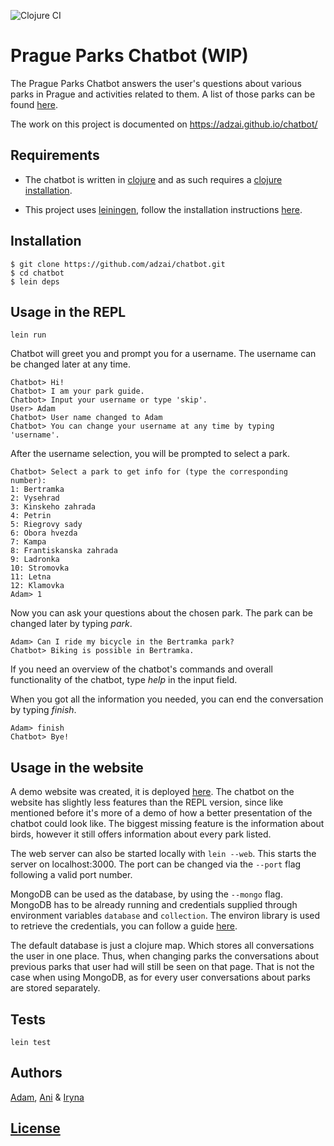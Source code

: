 ![Clojure CI](https://github.com/adzai/chatbot/workflows/Clojure%20CI/badge.svg?branch=main)
# Prague Parks Chatbot (WIP)

The Prague Parks Chatbot answers the user's questions about various
parks in Prague and activities related to them.
A list of those parks
can be found [here](https://www.praha.eu/jnp/cz/co_delat_v_praze/parky/index.html).

The work on this project is documented on https://adzai.github.io/chatbot/

## Requirements
* The chatbot is written in [clojure](https://clojure.org/) and as such requires
a [clojure installation](https://clojure.org/guides/getting_started).

* This project uses [leiningen](https://leiningen.org/), follow the installation instructions
[here](https://github.com/technomancy/leiningen#Installation).

## Installation
```
$ git clone https://github.com/adzai/chatbot.git
$ cd chatbot
$ lein deps
```

## Usage in the REPL
```
lein run
```
Chatbot will greet you and prompt you for a username. The username can be changed later at any time.
```
Chatbot> Hi!
Chatbot> I am your park guide.
Chatbot> Input your username or type 'skip'.
User> Adam
Chatbot> User name changed to Adam
Chatbot> You can change your username at any time by typing 'username'.
```
After the username selection, you will be prompted to select a park.
```
Chatbot> Select a park to get info for (type the corresponding number):
1: Bertramka
2: Vysehrad
3: Kinskeho zahrada
4: Petrin
5: Riegrovy sady
6: Obora hvezda
7: Kampa
8: Frantiskanska zahrada
9: Ladronka
10: Stromovka
11: Letna
12: Klamovka
Adam> 1
```
Now you can ask your questions about the chosen park.
The park can be changed later by typing *park*.
```
Adam> Can I ride my bicycle in the Bertramka park?
Chatbot> Biking is possible in Bertramka.
```

If you need an overview of the chatbot's commands and overall functionality
of the chatbot, type *help* in the input field.

When you got all the information you needed, you can end the conversation by typing *finish*.
```
Adam> finish
Chatbot> Bye!
```

## Usage in the website
A demo website was created, it is deployed [here](https://schoolstuff.me).
The chatbot on the website has slightly less features than the REPL version, since like mentioned before it's more of a demo
of how a better presentation
of the chatbot could look like. The biggest missing feature is the
information about birds, however it still offers information 
about every park listed.


The web server can also be started locally with `lein --web`.
This starts the server on localhost:3000. The port can be changed via
the `--port` flag following a valid port number.


MongoDB can be used as the database, by using the `--mongo` flag.
MongoDB has to be already running and credentials supplied through
environment variables `database` and `collection`. The environ
library is used to retrieve the credentials, you can follow a guide
[here](https://github.com/weavejester/environ).


The default database is just a clojure map. Which stores all conversations the user in one place. Thus, when changing parks the conversations
about previous parks that user had 
will still be seen on that page. That is not
the case when using MongoDB, as for every user conversations about
parks are stored separately.

## Tests
```
lein test
```

## Authors
[Adam](https://github.com/adzai), [Ani](https://github.com/AniSanikidze)
& [Iryna](https://github.com/irinakulinich3712)

## [License](https://github.com/adzai/chatbot/blob/main/LICENSE)
